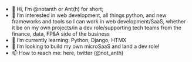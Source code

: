 - 👋 Hi, I’m @notanth or Ant(h) for short;
- 👀 I’m interested in web development, all things python, and new frameworks and tools so I can work in web development/SaaS, whether it be on my own projects/in a dev role/supporting tech teams from the finance, data, FP&A side of the business
- 🌱 I’m currently learning: Python, Django, HTMX
- 💞️ I’m looking to build my own microSaaS and land a dev role!
- 📫 How to reach me: here, twitter (@not_anth)

<!---
notanth/notanth is a ✨ special ✨ repository because its `README.md` (this file) appears on your GitHub profile.
You can click the Preview link to take a look at your changes.
--->
